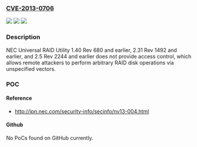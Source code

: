### [CVE-2013-0706](https://cve.mitre.org/cgi-bin/cvename.cgi?name=CVE-2013-0706)
![](https://img.shields.io/static/v1?label=Product&message=n%2Fa&color=blue)
![](https://img.shields.io/static/v1?label=Version&message=n%2Fa&color=blue)
![](https://img.shields.io/static/v1?label=Vulnerability&message=n%2Fa&color=brighgreen)

### Description

NEC Universal RAID Utility 1.40 Rev 680 and earlier, 2.31 Rev 1492 and earlier, and 2.5 Rev 2244 and earlier does not provide access control, which allows remote attackers to perform arbitrary RAID disk operations via unspecified vectors.

### POC

#### Reference
- http://jpn.nec.com/security-info/secinfo/nv13-004.html

#### Github
No PoCs found on GitHub currently.

